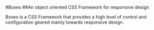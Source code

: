 #Boxes
##An object oriented CSS Framework for responsive design

Boxes is a CSS Framework that provides a high level of control and configuration geared mainly towards responsive design.
